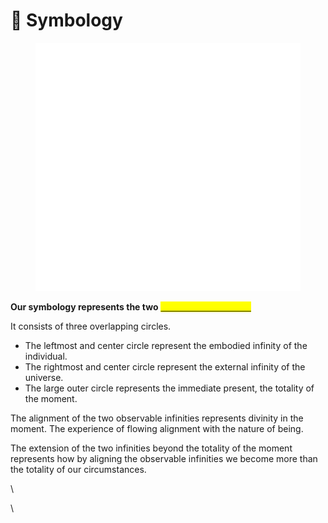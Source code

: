# 🏴 Symbology

<figure><img src="../../.gitbook/assets/SpiritDAOlogoICONWhite.png" alt=""><figcaption></figcaption></figure>

**Our symbology represents the two** [<mark style="color:yellow;">**observable infinities.**</mark>](observable-infinities.md)

It consists of three overlapping circles.&#x20;

* The leftmost and center circle represent the embodied infinity of the individual.
* The rightmost and center circle represent the external infinity of the universe.
* The large outer circle represents the immediate present, the totality of the moment.

The alignment of the two observable infinities represents divinity in the moment. The experience of flowing alignment with the nature of being.

The extension of the two infinities beyond the totality of the moment represents how by aligning the observable infinities we become more than the totality of our circumstances.

\


\
